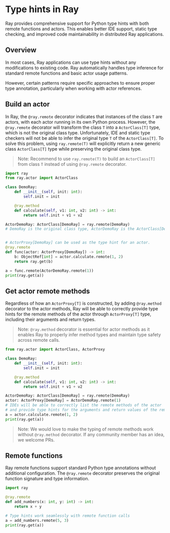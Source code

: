 # Type hints in Ray

Ray provides comprehensive support for Python type hints with both remote functions and actors. This enables better IDE support, static type checking, and improved code maintainability in distributed Ray applications.

## Overview

In most cases, Ray applications can use type hints without any modifications to existing code. Ray automatically handles type inference for standard remote functions and basic actor usage patterns.

However, certain patterns require specific approaches to ensure proper type annotation, particularly when working with actor references.

## Build an actor

In Ray, the `@ray.remote` decorator indicates that instances of the class `T` are actors, with each actor running in its own Python process. However, the `@ray.remote` decorator will transform the class `T` into a `ActorClass[T]` type, which is not the original class type. Unfortunately, IDE and static type checkers will not be able to infer the original type `T` of the `ActorClass[T]`. To solve this problem, using `ray.remote(T)` will explicitly return a new generic class `ActorClass[T]` type while preserving the original class type.

> Note: Recommend to use `ray.remote(T)` to build an `ActorClass[T]` from class `T` instead of using `@ray.remote` decorator.

```python
import ray
from ray.actor import ActorClass

class DemoRay:
    def __init__(self, init: int):
        self.init = init

    @ray.method
    def calculate(self, v1: int, v2: int) -> int:
        return self.init + v1 + v2

ActorDemoRay: ActorClass[DemoRay] = ray.remote(DemoRay)
# DemoRay is the original class type, ActorDemoRay is the ActorClass[DemoRay] type


# ActorProxy[DemoRay] can be used as the type hint for an actor.
@ray.remote
def func(actor: ActorProxy[DemoRay]) -> int:
    b: ObjectRef[int] = actor.calculate.remote(1, 2)
    return ray.get(b)

a = func.remote(ActorDemoRay.remote(1))
print(ray.get(a))
```

## Get actor remote methods

Regardless of how an `ActorProxy[T]` is constructed, by adding `@ray.method` decorator to the actor methods, Ray will be able to correctly provide type hints for the remote methods of the actor through `ActorProxy[T]` type, including their arguments and return types.

> Note: `@ray.method` decorator is essential for actor methods as it enables Ray to properly infer method types and maintain type safety across remote calls.

```python
from ray.actor import ActorClass, ActorProxy

class DemoRay:
    def __init__(self, init: int):
        self.init = init

    @ray.method
    def calculate(self, v1: int, v2: int) -> int:
        return self.init + v1 + v2

ActorDemoRay: ActorClass[DemoRay] = ray.remote(DemoRay)
actor: ActorProxy[DemoRay] = ActorDemoRay.remote(1)
# IDEs will be able to correctly list the remote methods of the actor
# and provide type hints for the arguments and return values of the remote methods
a = actor.calculate.remote(1, 2)
print(ray.get(a))
```

> Note: We would love to make the typing of remote methods work without `@ray.method` decorator. If any community member has an idea, we welcome PRs.


## Remote functions

Ray remote functions support standard Python type annotations without additional configuration. The `@ray.remote` decorator preserves the original function signature and type information.

```python
import ray

@ray.remote
def add_numbers(x: int, y: int) -> int:
    return x + y

# Type hints work seamlessly with remote function calls
a = add_numbers.remote(5, 3)
print(ray.get(a))
```

